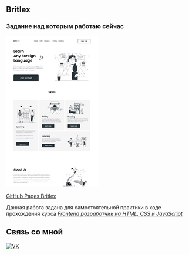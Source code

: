 ## Britlex
### Задание над которым работаю сейчас  

![screenshot](README/Britlex.jpg)

[GitHub Pages Britlex](https://vsamura.github.io/Britlex/)  

Данная работа задана для самостоятельной практики в ходе прохождения курса [*Frontend разработчик на HTML, CSS и JavaScript*](https://stepik.org/course/113402)  

## Связь со мной
[![VK](https://img.shields.io/badge/вконтакте-%232E87FB.svg?&style=for-the-badge&logo=vk&logoColor=white)](https://vk.com/vxsamura)
